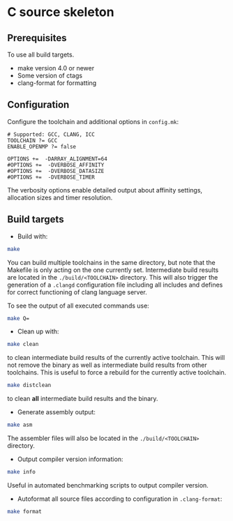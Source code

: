# C source skeleton

## Prerequisites

To use all build targets.

- make version 4.0 or newer
- Some version of ctags
- clang-format for formatting

## Configuration

Configure the toolchain and additional options in `config.mk`:

```make
# Supported: GCC, CLANG, ICC
TOOLCHAIN ?= GCC
ENABLE_OPENMP ?= false

OPTIONS +=  -DARRAY_ALIGNMENT=64
#OPTIONS +=  -DVERBOSE_AFFINITY
#OPTIONS +=  -DVERBOSE_DATASIZE
#OPTIONS +=  -DVERBOSE_TIMER
```

The verbosity options enable detailed output about affinity settings, allocation
sizes and timer resolution.

## Build targets

- Build with:

```sh
make
```

You can build multiple toolchains in the same directory, but note that the
Makefile is only acting on the one currently set. Intermediate build results are
located in the `./build/<TOOLCHAIN>` directory.
This will also trigger the generation of a `.clangd` configuration file including
all includes and defines for correct functioning of clang language server.

To see the output of all executed commands use:

```sh
make Q=
```

- Clean up with:

```sh
make clean
```

to clean intermediate build results of the currently active toolchain. This will
not remove the binary as well as intermediate build results from other
toolchains. This is useful to force a rebuild for the currently active
toolchain.

```sh
make distclean
```

to clean **all** intermediate build results and the binary.

- Generate assembly output:

```sh
make asm
```

The assembler files will also be located in the `./build/<TOOLCHAIN>` directory.

- Output compiler version information:

```sh
make info
```

Useful in automated benchmarking scripts to output compiler version.

- Autoformat all source files according to configuration in `.clang-format`:

```sh
make format
```
